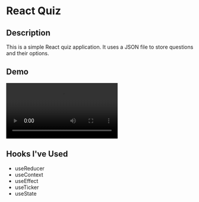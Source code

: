 # React Quiz

## Description

This is a simple React quiz application. It uses a JSON file to store questions and their options.


## Demo

![Video](public/demo-video.mp4)



## Hooks I've Used

- useReducer
- useContext
- useEffect
- useTicker
- useState


